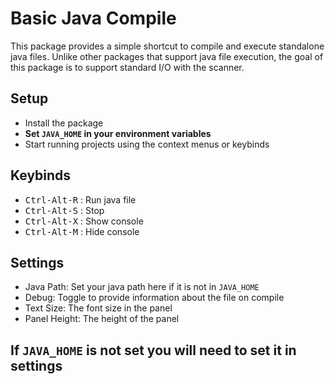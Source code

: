 # Basic Java Compile

This package provides a simple shortcut to compile and execute standalone java files. Unlike other packages that support java file execution, the goal of this package is to support standard I/O with the scanner.

## Setup
* Install the package
* **Set `JAVA_HOME` in your environment variables**
* Start running projects using the context menus or keybinds

## Keybinds
* <kbd>Ctrl-Alt-R</kbd> : Run java file
* <kbd>Ctrl-Alt-S</kbd> : Stop
* <kbd>Ctrl-Alt-X</kbd> : Show console
* <kbd>Ctrl-Alt-M</kbd> : Hide console

## Settings
* Java Path: Set your java path here if it is not in `JAVA_HOME`
* Debug: Toggle to provide information about the file on compile
* Text Size: The font size in the panel
* Panel Height: The height of the panel

## If `JAVA_HOME` is not set you will need to set it in settings
